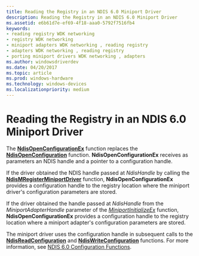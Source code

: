 ```yaml
---
title: Reading the Registry in an NDIS 6.0 Miniport Driver
description: Reading the Registry in an NDIS 6.0 Miniport Driver
ms.assetid: e6b61d7e-ef69-4f18-aaa0-5792f7516fb4
keywords:
- reading registry WDK networking
- registry WDK networking
- miniport adapters WDK networking , reading registry
- adapters WDK networking , reading registry
- porting miniport drivers WDK networking , adapters
ms.author: windowsdriverdev
ms.date: 04/20/2017
ms.topic: article
ms.prod: windows-hardware
ms.technology: windows-devices
ms.localizationpriority: medium
---
```


# Reading the Registry in an NDIS 6.0 Miniport Driver





The [**NdisOpenConfigurationEx**](https://msdn.microsoft.com/library/windows/hardware/ff563717) function replaces the [**NdisOpenConfiguration**](https://msdn.microsoft.com/library/windows/hardware/ff553676) function. **NdisOpenConfigurationEx** receives as parameters an NDIS handle and a pointer to a configuration handle.

If the driver obtained the NDIS handle passed at *NdisHandle* by calling the [**NdisMRegisterMiniportDriver**](https://msdn.microsoft.com/library/windows/hardware/ff563654) function, **NdisOpenConfigurationEx** provides a configuration handle to the registry location where the miniport driver's configuration parameters are stored.

If the driver obtained the handle passed at *NdisHandle* from the *MiniportAdapterHandle* parameter of the [*MiniportInitializeEx*](https://msdn.microsoft.com/library/windows/hardware/ff559389) function, **NdisOpenConfigurationEx** provides a configuration handle to the registry location where a miniport adapter's configuration parameters are stored.

The miniport driver uses the configuration handle in subsequent calls to the [**NdisReadConfiguration**](https://msdn.microsoft.com/library/windows/hardware/ff564511) and [**NdisWriteConfiguration**](https://msdn.microsoft.com/library/windows/hardware/ff564659) functions. For more information, see [NDIS 6.0 Configuration Functions](ndis-configuration-functions.md).

 

 





